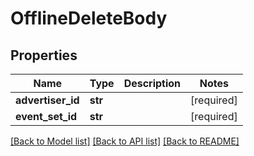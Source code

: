 # OfflineDeleteBody

## Properties
Name | Type | Description | Notes
------------ | ------------- | ------------- | -------------
**advertiser_id** | **str** |  | [required] 
**event_set_id** | **str** |  | [required] 

[[Back to Model list]](../README.md#documentation-for-models) [[Back to API list]](../README.md#documentation-for-api-endpoints) [[Back to README]](../README.md)

